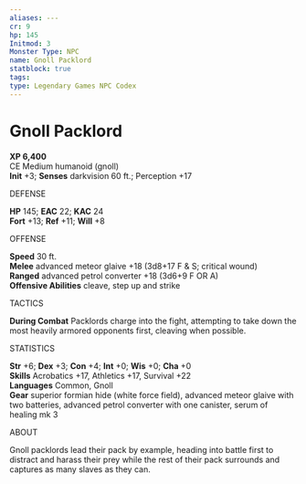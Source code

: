 ```yaml
---
aliases: ---
cr: 9
hp: 145
Initmod: 3
Monster Type: NPC
name: Gnoll Packlord
statblock: true
tags: 
type: Legendary Games NPC Codex
---
```


# Gnoll Packlord

**XP 6,400**  
CE Medium humanoid (gnoll)  
**Init** +3; **Senses** darkvision 60 ft.; Perception +17

DEFENSE

**HP** 145; **EAC** 22; **KAC** 24  
**Fort** +13; **Ref** +11; **Will** +8

OFFENSE

**Speed** 30 ft.  
**Melee** advanced meteor glaive +18 (3d8+17 F & S; critical wound)  
**Ranged** advanced petrol converter +18 (3d6+9 F OR A)  
**Offensive Abilities** cleave, step up and strike

TACTICS

**During Combat** Packlords charge into the fight, attempting to take down the most heavily armored opponents first, cleaving when possible.

STATISTICS

**Str** +6; **Dex** +3; **Con** +4; **Int** +0; **Wis** +0; **Cha** +0  
**Skills** Acrobatics +17, Athletics +17, Survival +22  
**Languages** Common, Gnoll  
**Gear** superior formian hide (white force field), advanced meteor glaive with two batteries, advanced petrol converter with one canister, serum of healing mk 3

ABOUT

Gnoll packlords lead their pack by example, heading into battle first to distract and harass their prey while the rest of their pack surrounds and captures as many slaves as they can.

